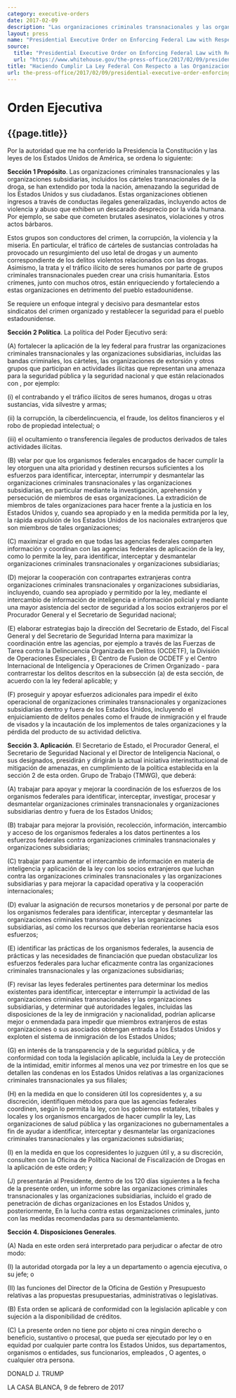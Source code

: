 ```yaml
---
category: executive-orders
date: 2017-02-09
description: "Las organizaciones criminales transnacionales y las organizaciones subsidiarias, incluidos los cárteles transnacionales de la droga, se han extendido por toda la nación, amenazando la seguridad de los Estados Unidos y sus ciudadanos"
layout: press
name: "Presidential Executive Order on Enforcing Federal Law with Respect to Transnational Criminal Organizations and Preventing International Trafficking"
source:
  title: "Presidential Executive Order on Enforcing Federal Law with Respect to Transnational Criminal Organizations and Preventing International Trafficking"
  url: "https://www.whitehouse.gov/the-press-office/2017/02/09/presidential-executive-order-enforcing-federal-law-respect-transnational"
title: "Haciendo Cumplir La Ley Federal Con Respecto a las Organizaciones Criminales Transnacionales y Prevenir la Trata de Personas"
url: the-press-office/2017/02/09/presidential-executive-order-enforcing-federal-law-respect-transnational
---
```


# Orden Ejecutiva

## {{page.title}}

Por la autoridad que me ha conferido la Presidencia la Constitución y las leyes
de los Estados Unidos de América, se ordena lo siguiente:

**Sección 1 Propósito**. Las organizaciones criminales transnacionales y las
organizaciones subsidiarias, incluidos los cárteles transnacionales de la
droga, se han extendido por toda la nación, amenazando la seguridad de los
Estados Unidos y sus ciudadanos. Estas organizaciones obtienen ingresos a
través de conductas ilegales generalizadas, incluyendo actos de violencia y
abuso que exhiben un descarado desprecio por la vida humana. Por ejemplo, se
sabe que cometen brutales asesinatos, violaciones y otros actos bárbaros.

Estos grupos son conductores del crimen, la corrupción, la violencia y la
miseria. En particular, el tráfico de cárteles de sustancias controladas ha
provocado un resurgimiento del uso letal de drogas y un aumento correspondiente
de los delitos violentos relacionados con las drogas. Asimismo, la trata y el
tráfico ilícito de seres humanos por parte de grupos criminales transnacionales
pueden crear una crisis humanitaria. Estos crímenes, junto con muchos otros,
están enriqueciendo y fortaleciendo a estas organizaciones en detrimento del
pueblo estadounidense.

Se requiere un enfoque integral y decisivo para desmantelar estos sindicatos
del crimen organizado y restablecer la seguridad para el pueblo estadounidense.

**Sección 2 Política**. La política del Poder Ejecutivo será:

(A) fortalecer la aplicación de la ley federal para frustrar las organizaciones
criminales transnacionales y las organizaciones subsidiarias, incluidas las
bandas criminales, los cárteles, las organizaciones de extorsión y otros grupos
que participan en actividades ilícitas que representan una amenaza para la
seguridad pública y la seguridad nacional y que están relacionados con , por
ejemplo:

(i) el contrabando y el tráfico ilícitos de seres humanos, drogas u otras
sustancias, vida silvestre y armas;

(ii) la corrupción, la ciberdelincuencia, el fraude, los delitos financieros y
el robo de propiedad intelectual; o

(iii) el ocultamiento o transferencia ilegales de productos derivados de tales
actividades ilícitas.

(B) velar por que los organismos federales encargados de hacer cumplir la ley
otorguen una alta prioridad y destinen recursos suficientes a los esfuerzos
para identificar, interceptar, interrumpir y desmantelar las organizaciones
criminales transnacionales y las organizaciones subsidiarias, en particular
mediante la investigación, aprehensión y persecución de miembros de esas
organizaciones. La extradición de miembros de tales organizaciones para hacer
frente a la justicia en los Estados Unidos y, cuando sea apropiado y en la
medida permitida por la ley, la rápida expulsión de los Estados Unidos de los
nacionales extranjeros que son miembros de tales organizaciones;

(C) maximizar el grado en que todas las agencias federales comparten
información y coordinan con las agencias federales de aplicación de la ley,
como lo permite la ley, para identificar, interceptar y desmantelar
organizaciones criminales transnacionales y organizaciones subsidiarias;

(D) mejorar la cooperación con contrapartes extranjeras contra organizaciones
criminales transnacionales y organizaciones subsidiarias, incluyendo, cuando
sea apropiado y permitido por la ley, mediante el intercambio de información de
inteligencia e información policial y mediante una mayor asistencia del sector
de seguridad a los socios extranjeros por el Procurador General y el Secretario
de Seguridad nacional;

(E) elaborar estrategias bajo la dirección del Secretario de Estado, del Fiscal
General y del Secretario de Seguridad Interna para maximizar la coordinación
entre las agencias, por ejemplo a través de las Fuerzas de Tarea contra la
Delincuencia Organizada en Delitos (OCDETF), la División de Operaciones
Especiales , El Centro de Fusion de OCDETF y el Centro Internacional de
Inteligencia y Operaciones de Crimen Organizado - para contrarrestar los
delitos descritos en la subsección (a) de esta sección, de acuerdo con la ley
federal aplicable; y

(F) proseguir y apoyar esfuerzos adicionales para impedir el éxito operacional
de organizaciones criminales transnacionales y organizaciones subsidiarias
dentro y fuera de los Estados Unidos, incluyendo el enjuiciamiento de delitos
penales como el fraude de inmigración y el fraude de visados y la
incautación de los implementos de tales organizaciones y la pérdida del
producto de su actividad delictiva.

**Sección 3. Aplicación**. El Secretario de Estado, el Procurador General, el
Secretario de Seguridad Nacional y el Director de Inteligencia Nacional, o sus
designados, presidirán y dirigirán la actual iniciativa interinstitucional de
mitigación de amenazas, en cumplimiento de la política establecida en la
sección 2 de esta orden. Grupo de Trabajo (TMWG), que deberá:

(A) trabajar para apoyar y mejorar la coordinación de los esfuerzos de los
organismos federales para identificar, interceptar, investigar, procesar y
desmantelar organizaciones criminales transnacionales y organizaciones
subsidiarias dentro y fuera de los Estados Unidos;

(B) trabajar para mejorar la provisión, recolección, información, intercambio y
acceso de los organismos federales a los datos pertinentes a los esfuerzos
federales contra organizaciones criminales transnacionales y organizaciones
subsidiarias;

(C) trabajar para aumentar el intercambio de información en materia de
inteligencia y aplicación de la ley con los socios extranjeros que luchan
contra las organizaciones criminales transnacionales y las organizaciones
subsidiarias y para mejorar la capacidad operativa y la cooperación
internacionales;

(D) evaluar la asignación de recursos monetarios y de personal por parte de los
organismos federales para identificar, interceptar y desmantelar las
organizaciones criminales transnacionales y las organizaciones subsidiarias,
así como los recursos que deberían reorientarse hacia esos esfuerzos;

(E) identificar las prácticas de los organismos federales, la ausencia de
prácticas y las necesidades de financiación que puedan obstaculizar los
esfuerzos federales para luchar eficazmente contra las organizaciones
criminales transnacionales y las organizaciones subsidiarias;

(F) revisar las leyes federales pertinentes para determinar los medios
existentes para identificar, interceptar e interrumpir la actividad de las
organizaciones criminales transnacionales y las organizaciones subsidiarias, y
determinar qué autoridades legales, incluidas las disposiciones de la ley de
inmigración y nacionalidad, podrían aplicarse mejor o enmendada para impedir
que miembros extranjeros de estas organizaciones o sus asociados obtengan
entrada a los Estados Unidos y exploten el sistema de inmigración de los
Estados Unidos;

(G) en interés de la transparencia y de la seguridad pública, y de conformidad
con toda la legislación aplicable, incluida la Ley de protección de la
intimidad, emitir informes al menos una vez por trimestre en los que se
detallen las condenas en los Estados Unidos relativas a las organizaciones
criminales transnacionales ya sus filiales;

(H) en la medida en que lo consideren útil los copresidentes y, a su
discreción, identifiquen métodos para que las agencias federales coordinen,
según lo permita la ley, con los gobiernos estatales, tribales y locales y los
organismos encargados de hacer cumplir la ley, Las organizaciones de salud
pública y las organizaciones no gubernamentales a fin de ayudar a identificar,
interceptar y desmantelar las organizaciones criminales transnacionales y las
organizaciones subsidiarias;

(I) en la medida en que los copresidentes lo juzguen útil y, a su discreción,
consulten con la Oficina de Política Nacional de Fiscalización de Drogas en la
aplicación de este orden; y

(J) presentarán al Presidente, dentro de los 120 días siguientes a la fecha de la
presente orden, un informe sobre las organizaciones criminales transnacionales
y las organizaciones subsidiarias, incluido el grado de penetración de dichas
organizaciones en los Estados Unidos y, posteriormente, En la lucha contra
estas organizaciones criminales, junto con las medidas recomendadas para su
desmantelamiento.

**Sección 4. Disposiciones Generales**. 

(A) Nada en este orden será interpretado
para perjudicar o afectar de otro modo:

(I) la autoridad otorgada por la ley a un departamento o agencia ejecutiva, o
su jefe; o

(II) las funciones del Director de la Oficina de Gestión y Presupuesto relativas
a las propuestas presupuestarias, administrativas o legislativas.

(B) Esta orden se aplicará de conformidad con la legislación aplicable y con
sujeción a la disponibilidad de créditos.

(C) La presente orden no tiene por objeto ni crea ningún derecho o beneficio,
sustantivo o procesal, que pueda ser ejecutado por ley o en equidad por
cualquier parte contra los Estados Unidos, sus departamentos, organismos o
entidades, sus funcionarios, empleados , O agentes, o cualquier otra persona.

DONALD J. TRUMP

LA CASA BLANCA, 9 de febrero de 2017

